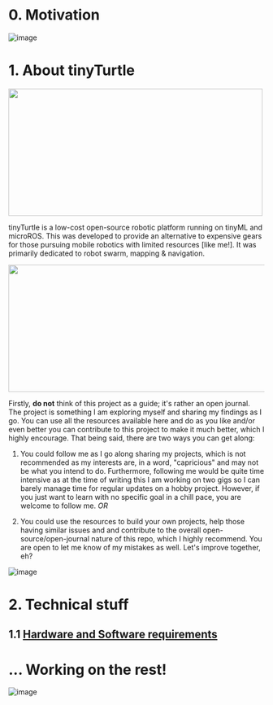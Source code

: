 # 0. Motivation

![image](https://github.com/AntarCreates/tinyTurtle/assets/81281780/242239a7-99eb-460a-a3aa-16c8f71f7364)




# 1. About tinyTurtle
<p align="left"> 
<img src="https://github.com/AntarCreates/tinyTurtle/assets/81281780/ae64c241-5127-47f3-ab3d-6a1d143c4175" width="500" height="250" align="center" />


</p>

tinyTurtle is a low-cost open-source robotic platform running on tinyML and microROS. This was developed to provide an alternative to expensive gears for those pursuing mobile robotics with limited resources [like me!]. It was primarily dedicated to robot swarm, mapping & navigation. 


<p align="right">
<img src="https://github.com/AntarCreates/tinyTurtle/assets/81281780/c4ed7faa-5645-428d-92b2-11d42d20944d" width="650" height="250" align="center" />


</p>

Firstly, **do not** think of this project as a guide; it's rather an open journal. The project is something I am exploring myself and sharing my findings as I go. You can use all the resources available here and do as you like and/or even better you can contribute to this project to make it much better, which I highly encourage. That being said, there are two ways you can get along:

1. You could follow me as I go along sharing my projects, which is not recommended as my interests are, in a word, "capricious" and may not be what you intend to do. Furthermore, following me would be quite time intensive as at the time of writing this I am working on two gigs so I can barely manage time for regular updates on a hobby project. However, if you just want to learn with no specific goal in a chill pace, you are welcome to follow me. _OR_
  
2. You could use the resources to build your own projects, help those having similar issues and and contribute to the overall open-source/open-journal nature of this repo, which I highly recommend. You are open to let me know of my mistakes as well. Let's improve together, eh?


![image](https://github.com/AntarCreates/tinyTurtle/assets/81281780/16170af1-b887-4060-9d6a-a15acdee36ab)






# 2. Technical stuff
## 1.1 [Hardware and Software requirements](https://github.com/AntarCreates/tinyTurtle/blob/main/hardware_and_software.md)



# ... Working on the rest!
![image](https://github.com/AntarCreates/tinyTurtle/assets/81281780/8420cc6f-186f-41da-9ecd-a5b9d550bb8a)







                                                                                                                                                                                                                            





